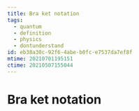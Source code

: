 ```yaml
---
title: Bra ket notation
tags:
  - quantum
  - definition
  - physics
  - dontunderstand
id: eb38a30c-92f6-4abe-b0fc-e7537da7ef8f
mtime: 20210701195151
ctime: 20210507155044
---
```


# Bra ket notation
